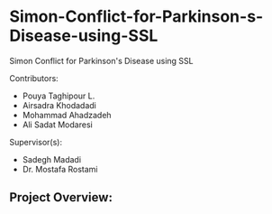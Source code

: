 # Simon-Conflict-for-Parkinson-s-Disease-using-SSL
Simon Conflict for Parkinson's Disease using SSL 

Contributors:
* Pouya Taghipour L.
* Airsadra Khodadadi
* Mohammad Ahadzadeh
* Ali Sadat Modaresi

Supervisor(s):
* Sadegh Madadi
* Dr. Mostafa Rostami


## Project Overview:
